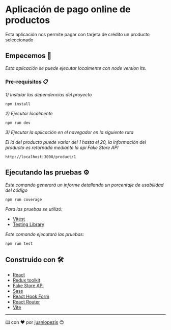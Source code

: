 # Aplicación de pago online de productos

Esta aplicación nos permite pagar con tarjeta de crédito un producto seleccionado


## Empecemos 🚀

_Esta aplicación se puede ejecutar localmente con node version lts._

### Pre-requisitos 📋

_1) Instalar las dependencias del proyecto_

```
npm install
```

_2) Ejecutar localmente_

```
npm run dev
```

_3) Ejecutar la aplicación en el navegador en la siguiente ruta_

_El id del producto puede variar del 1 hasta el 20, la información del producto es retornada mediante la api Fake Store API_
```
http://localhost:3000/product/1
```

## Ejecutando las pruebas ⚙️

_Este comando generará un informe detallando un porcentaje de usabilidad del código_
```
npm run coverage
```

_Para las pruebas se utilizó:_
* [Vitest](https://vitest.dev/)
* [Testing Library](https://testing-library.com/)

_Este comando ejecutará las pruebas:_ 

```
npm run test
```

## Construido con 🛠️

* [React](https://es.reactjs.org/)
* [Redux toolkit](https://redux-toolkit.js.org/)
* [Fake Store API](https://fakestoreapi.com/docs)
* [Sass](https://sass-lang.com/)
* [React Hook Form](https://react-hook-form.com/)
* [React Router](https://reactrouter.com/)
* [Vite](https://vitejs.dev//)


---
⌨️ con ❤️ por [juanlopezjs](https://github.com/juanlopezjs) 😊
